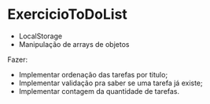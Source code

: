 # ExercicioToDoList
- LocalStorage
- Manipulação de arrays de objetos

Fazer:
- Implementar ordenação das tarefas por titulo;
- Implementar validação pra saber se uma tarefa já existe;
- Implementar contagem da quantidade de tarefas.
